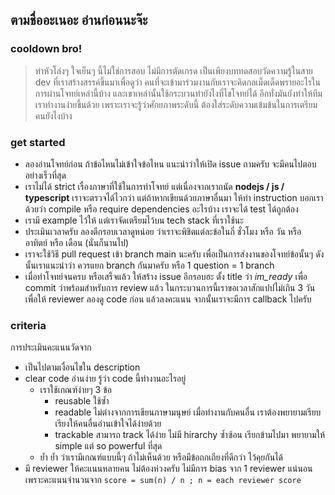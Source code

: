 ## ตามชื่ออะเนอะ อ่านก่อนนะจ๊ะ

### cooldown bro!
> ทำหัวโล่งๆ ใจเย็นๆ นี้ไม่ใช่การสอบ ไม่มีการตัดเกรด เป็นเพียงบททดสอบวัดความรู้ในสาย dev ที่เราสร้างสรรค์ขึ้นมาเพื่อดูว่า คนที่จะเข้ามาร่วมงานกับเราจะคิดกลเม็ดเด็ดพรายอะไรในการผ่านโจทย์เหล่านี้บ้าง และเขาเหล่านั้นใช้กระบวนท่ายังไงที่ไขโจทย์ได้ อีกทั่งมันยังทำให้ทีมเราทำงานง่ายขึ้นด้วย เพราะเราจะรู้ว่าศักยภาพระดับนี้ ต้องใส่ระดับความเข้มข้นในการเตรียมคนยังไงบ้าง
  
### get started
- ลองอ่านโจทย์ก่อน ถ้าข้อไหนไม่เข้าใจข้อไหน แนะนำว่าให้เปิด issue ถามครับ จะมีคนไปตอบอย่างเร็วที่สุด
- เราไม่ได้ strict เรื่องภาษาที่ใช้ในการทำโจทย์ แต่เนื่องจากเราถนัด **nodejs / js / typescript** เราจะตรวจได้ไวกว่า แต่ถ้าหากเขียนด้วยภาษาอื่นมา ให้ทำ instruction บอกเราด้วยว่า compile หรือ require dependencies อะไรบ้าง เราจะได้ test ได้ถูกต้อง
- เรามี example ไว้ให้ แต่เราจัดเตรียมไว้บน tech stack ที่เราใช้นะ
- ประเมินเวลาครับ ลองตีกรอบเวลาดูหน่อย ว่าเราจะพิชิตแต่ละข้อในกี่ ชั่วโมง หรือ วัน หรือ อาทิตย์ หรือ เดือน (นั่นก็นานไป)
- เราจะใช้วิธี pull request เข้า branch main นะครับ เพื่อเป็นการส่งงานของโจทย์ข้อนั้นๆ ดังนั้นเราแนะนำว่า ควรแยก branch กันมาครับ หรือ 1 question = 1 branch
- เมื่อทำโจทย์จนครบ หรือเสร็จแล้ว ให้สร้าง issue อีกรอบฮะ ตั้ง title ว่า _im\_ready_ เพื่อ commit ว่าพร้อมสำหรับการ review แล้ว ในกระบวนการนี้เราขอเวลาสักแปปไม่เกิน 3 วัน เพื่อให้ reviewer ลองดู code ก่อน แล้วลงคะแนน จากนั้นเราจะมีการ callback ไปครับ


### criteria
การประเมินคะแนนวัดจาก
- เป็นไปตามเงื่อนไขใน description
- clear code อ่านง่าย รู้ว่า code นี้ทำงานอะไรอยู่
  - เราใช้เกณฑ์ง่ายๆ 3 ข้อ 
    - reusable ใช้ซ้ำ
    - readable ไม่ต่างจากการเขียนภาษามนุษย์ เมื่อทำงานกับคนอื่น เราต้องพยายามเรียบเรียงให้คนอื่นอ่านเข้าใจได้ง่ายด้วย
    - trackable สามารถ track ได้ง่าย ไม่มี hirarchy ซ้ำซ้อน เรียกข้ามไปมา พยายามให้ simple แต่ so powerful ที่สุด
  - ย้ำ ย้ำ ว่าเรามีเกณฑ์แบบนี้ๆ ถ้าไม่เห็นด้วย หรือมีข้อถกเถียงที่ดีกว่า ไว้คุยกันได้ 
- มี reviewer ให้คะแนนหลายคน ไม่ต้องห่วงครับ ไม่มีการ bias จาก 1 reviewer แน่นอน เพราะคะแนนจำนวนจาก `score = sum(n) / n ; n = each reviewer score`